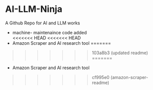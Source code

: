 # AI-LLM-Ninja
A Github Repo for AI and LLM works 
- machine- maintenaince code added  
<<<<<<< HEAD
<<<<<<< HEAD
- Amazon Scraper and AI research tool
=======
>>>>>>> 103a8b3 (updated readme)
=======
- Amazon Scraper and AI research tool
>>>>>>> cf995e0 (amazon-scraper-readme)
